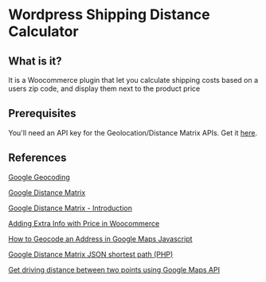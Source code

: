 # Wordpress Shipping Distance Calculator

## What is it?

It is a Woocommerce plugin that let you calculate shipping costs based on a users zip code, and display them next to the product price

## Prerequisites

You'll need an API key for the Geolocation/Distance Matrix APIs.
Get it [here](https://console.developers.google.com/flows/enableapi?apiid=distance_matrix_backend&keyType=SERVER_SIDE&reusekey=true).

## References

[Google Geocoding](https://developers.google.com/maps/documentation/geocoding/intro#Geocoding)

[Google Distance Matrix](https://developers.google.com/maps/documentation/javascript/distancematrix) 

[Google Distance Matrix - Introduction](https://developers.google.com/maps/documentation/distance-matrix/intro#Introduction) 

[Adding Extra Info with Price in Woocommerce](http://amansaini.me/add-extra-info-price-woocommerce/)

[How to Geocode an Address in Google Maps Javascript](http://www.wikihow.com/Geocode-an-Address-in-Google-Maps-Javascript)

[Google Distance Matrix JSON shortest path (PHP)](http://stackoverflow.com/questions/18574496/google-distance-matrix-json-shortest-path-php)

[Get driving distance between two points using Google Maps API](http://stackoverflow.com/questions/29003118/get-driving-distance-between-two-points-using-google-maps-api)


